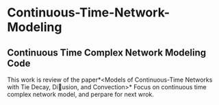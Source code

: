 # Continuous-Time-Network-Modeling
Continuous Time Complex Network Modeling Code
---
This work is review of the paper*<Models of Continuous-Time Networks with Tie Decay, Diusion, and Convection>*
Focus on continuous time complex network model, and perpare for next wrok.
